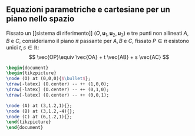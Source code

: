 ## Equazioni parametriche e cartesiane per un piano nello spazio

Fissato un [[sistema di riferimento]] ($O, \mathbf{u}_{1},\mathbf{u}_{2},\mathbf{u}_{3}$) e tre punti non allineati $A,B$ e $C$, consideriamo il piano $\pi$ passante per $A,B$ e $C$, fissato $P \in \pi$ esistono unici $t, s \in \mathbb{R}$:
$$ \vec{OP}\equiv \vec{OA} + t \vec{AB} + s \vec{AC} $$
```tikz
\begin{document}
\begin{tikzpicture}
\node (O) at (0,0,0){$\bullet$};
\draw[-latex] (O.center) -- ++ (1,0,0);
\draw[-latex] (O.center) -- ++ (0,1,0);
\draw[-latex] (O.center) -- ++ (0,0,1);

\node (A) at (3,1.2,1){};
\node (B) at (3,1.2,-4){};
\node (C) at (6,1.2,1){};
\end{tikzpicture}
\end{document}
```
